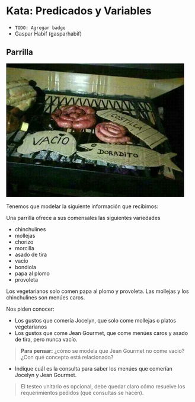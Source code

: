 # Kata: Predicados y Variables

- `TODO: Agregar badge`
- Gaspar Habif (gasparhabif)

## Parrilla 

![parrilla](./images/parrilla.jpg)

Tenemos que modelar la siguiente información que recibimos:

Una parrilla ofrece a sus comensales las siguientes variedades

- chinchulines
- mollejas
- chorizo
- morcilla
- asado de tira
- vacío
- bondiola
- papa al plomo
- provoleta

Los vegetarianos solo comen papa al plomo y provoleta.
Las mollejas y los chinchulines son menúes caros.
 
Nos piden conocer:

- Los gustos que comería Jocelyn, que solo come mollejas o platos vegetarianos
- Los gustos que come Jean Gourmet, que come menúes caros y asado de tira, pero nunca vacío.

> **Para pensar:** ¿cómo se modela que Jean Gourmet no come vacío? ¿Con qué concepto está relacionado?

- Indique cuál es la consulta para saber los menúes que comerían Jocelyn y Jean Gourmet.

> El testeo unitario es opcional, debe quedar claro cómo resuelve los requerimientos pedidos (qué consultas se hacen).
